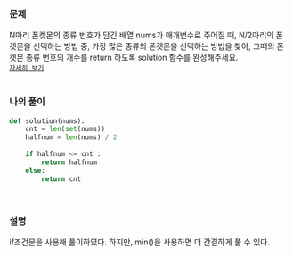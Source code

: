 ### 문제
N마리 폰켓몬의 종류 번호가 담긴 배열 nums가 매개변수로 주어질 때, N/2마리의 폰켓몬을 선택하는 방법 중, 가장 많은 종류의 폰켓몬을 선택하는 방법을 찾아, 그때의 폰켓몬 종류 번호의 개수를 return 하도록 solution 함수를 완성해주세요.  
[`자세히 보기`](https://school.programmers.co.kr/learn/courses/30/lessons/1845?language=python3)
<br>
<br>
### 나의 풀이  
```python
def solution(nums):
    cnt = len(set(nums))
    halfnum = len(nums) / 2
    
    if halfnum <= cnt :
        return halfnum
    else:
        return cnt
```
<br>

### 설명
if조건문을 사용해 풀이하였다. 하지만, min()을 사용하면 더 간결하게 풀 수 있다.
